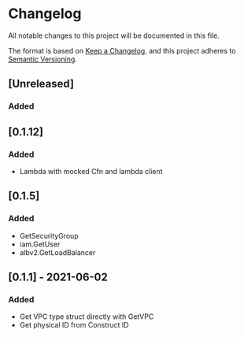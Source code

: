 # Changelog
All notable changes to this project will be documented in this file.

The format is based on [Keep a Changelog](https://keepachangelog.com/en/1.0.0/),
and this project adheres to [Semantic Versioning](https://semver.org/spec/v2.0.0.html).

## [Unreleased]
### Added

## [0.1.12]
### Added
- Lambda with mocked Cfn and lambda client


## [0.1.5]
### Added
- GetSecurityGroup
- iam.GetUser
- albv2.GetLoadBalancer

## [0.1.1] - 2021-06-02
### Added
- Get VPC type struct directly with GetVPC
- Get physical ID from Construct ID
